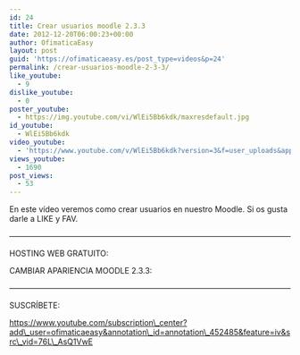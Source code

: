 ```yaml
---
id: 24
title: Crear usuarios moodle 2.3.3
date: 2012-12-20T06:00:23+00:00
author: OfimaticaEasy
layout: post
guid: 'https://ofimaticaeasy.es/post_type=videos&p=24'
permalink: /crear-usuarios-moodle-2-3-3/
like_youtube:
  - 9
dislike_youtube:
  - 0
poster_youtube:
  - https://img.youtube.com/vi/WlEi5Bb6kdk/maxresdefault.jpg
id_youtube:
  - WlEi5Bb6kdk
video_youtube:
  - 'https://www.youtube.com/v/WlEi5Bb6kdk?version=3&f=user_uploads&app=youtube_gdata'
views_youtube:
  - 1690
post_views:
  - 53
---
```

En este vídeo veremos como crear usuarios en nuestro Moodle. Si os gusta darle a LIKE y FAV.

&#8212;&#8212;&#8212;&#8212;&#8212;&#8212;&#8212;&#8212;&#8212;&#8212;&#8212;&#8212;&#8212;&#8212;&#8212;&#8212;&#8212;&#8212;&#8212;&#8212;&#8212;&#8212;&#8212;&#8212;&#8212;&#8212;&#8212;&#8212;&#8212;&#8212;&#8212;&#8212;&#8212;&#8212;&#8212;&#8212;

HOSTING WEB GRATUITO:



CAMBIAR APARIENCIA MOODLE 2.3.3:



&#8212;&#8212;&#8212;&#8212;&#8212;&#8212;&#8212;&#8212;&#8212;&#8212;&#8212;&#8212;&#8212;&#8212;&#8212;&#8212;&#8212;&#8212;&#8212;&#8212;&#8212;&#8212;&#8212;&#8212;&#8212;&#8212;&#8212;&#8212;&#8212;&#8212;&#8212;&#8212;&#8212;&#8212;&#8212;&#8212;

SUSCRÍBETE:

https://www.youtube.com/subscription\_center?add\_user=ofimaticaeasy&annotation\_id=annotation\_452485&feature=iv&src\_vid=76L\_AsQ1VwE